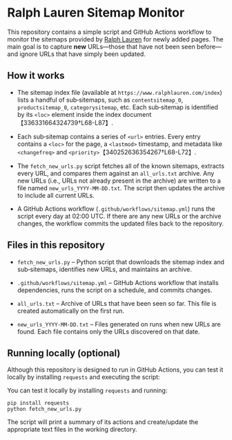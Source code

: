 # Ralph Lauren Sitemap Monitor

This repository contains a simple script and GitHub Actions workflow to
monitor the sitemaps provided by [Ralph Lauren](https://www.ralphlauren.com/)
for newly added pages. The main goal is to capture **new** URLs—those
that have not been seen before—and ignore URLs that have simply been
updated.

## How it works

* The sitemap index file (available at `https://www.ralphlauren.com/index`) lists a handful of sub‑sitemaps, such as
  `contentsitemap_0`, `productsitemap_0`, `categorysitemap`, etc. Each
  sub‑sitemap is identified by its `<loc>` element inside the index
  document【336331664324739†L68-L87】.

* Each sub‑sitemap contains a series of `<url>` entries. Every entry
  contains a `<loc>` for the page, a `<lastmod>` timestamp, and
  metadata like `<changefreq>` and `<priority>`【340252636354267†L68-L72】.

* The `fetch_new_urls.py` script fetches all of the known sitemaps,
  extracts every URL, and compares them against an `all_urls.txt`
  archive. Any new URLs (i.e., URLs not already present in the
  archive) are written to a file named `new_urls_YYYY-MM-DD.txt`. The
  script then updates the archive to include all current URLs.

* A GitHub Actions workflow (`.github/workflows/sitemap.yml`) runs the
  script every day at 02:00 UTC. If there are any new URLs or the
  archive changes, the workflow commits the updated files back to the
  repository.

## Files in this repository

* `fetch_new_urls.py` – Python script that downloads the sitemap index
  and sub‑sitemaps, identifies new URLs, and maintains an archive.

* `.github/workflows/sitemap.yml` – GitHub Actions workflow that
  installs dependencies, runs the script on a schedule, and commits
  changes.

* `all_urls.txt` – Archive of URLs that have been seen so far. This
  file is created automatically on the first run.

* `new_urls_YYYY-MM-DD.txt` – Files generated on runs when new URLs
  are found. Each file contains only the URLs discovered on that date.

## Running locally (optional)

Although this repository is designed to run in GitHub Actions, you can
test it locally by installing `requests` and executing the script:

You can test it locally by installing `requests` and running:

    pip install requests
    python fetch_new_urls.py

The script will print a summary of its actions and create/update the
appropriate text files in the working directory.

